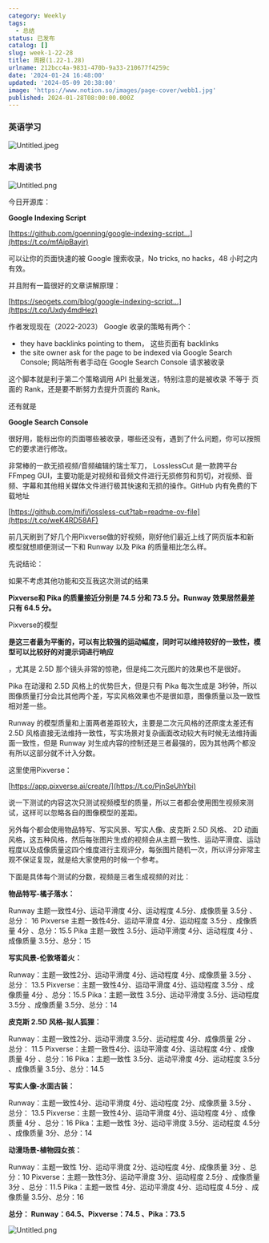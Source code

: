 ```yaml
---
category: Weekly
tags:
  - 总结
status: 已发布
catalog: []
slug: week-1-22-28
title: 周报(1.22-1.28)
urlname: 212bcc4a-9831-470b-9a33-210677f4259c
date: '2024-01-24 16:48:00'
updated: '2024-05-09 20:38:00'
image: 'https://www.notion.so/images/page-cover/webb1.jpg'
published: 2024-01-28T08:00:00.000Z
---
```


### 英语学习


![Untitled.jpeg](https://prod-files-secure.s3.us-west-2.amazonaws.com/5d24fe63-e567-4804-86f9-9fdc62e13082/13f89310-e18e-4344-b5f8-95c58ff07f1e/Untitled.jpeg?X-Amz-Algorithm=AWS4-HMAC-SHA256&X-Amz-Content-Sha256=UNSIGNED-PAYLOAD&X-Amz-Credential=ASIAZI2LB466ZDM2E42P%2F20250226%2Fus-west-2%2Fs3%2Faws4_request&X-Amz-Date=20250226T053901Z&X-Amz-Expires=3600&X-Amz-Security-Token=IQoJb3JpZ2luX2VjEBkaCXVzLXdlc3QtMiJHMEUCIFTKu%2B1ZcsA1SWiDIH9vBZx2oxBAQzzwF1zVOqn%2F0%2BGFAiEAwuD%2F8O453yfc8fUcU%2Fu0vTpRFrDRSC4sqgVVi77pYDwq%2FwMIURAAGgw2Mzc0MjMxODM4MDUiDNFUxO8J%2Bd0ubSB1MircA8WD39miYUwPlFMgFtuMj5jwUqiJdi2R%2FpJwWLJIHO%2FCAayxSG99UeCcGu880%2FMFhBUmfUWORZ9GLk%2FJR1bfVsBYv%2BjUK9xxhlfjIhg0ti4JODaWJjmkAjItbMyt%2BsvDY4H3uGedUPNoGwpfSr46bLXUlFqpaBAgOjh1baXhG08THMvyrSo%2Fjto%2FDb6Nhk0CZAAbRHPjyz%2BpJ7EPOMT4aCTRKdL3Fva%2B8cvVhX%2BIK6fFfIL7h7yShCQdHdzrBmsfUys%2B2ZQnWeHUQiWUWv1Qw1rmm6V5705JDf%2Bc7JJMd%2B8DgKmP4WQJDAnSThPDNLB1uMscY%2Fzx89tJtYsrQdH%2BSKl0awldshhq0yaGwD%2FV0rOPaOIYkSonPvbs3%2FLhacThthnf97IN9Q2WDwrpYEDLtxjJ%2BqBn49Rs1fbLkdvNugTsqWqdgU1KpJYUJP23dSm4g%2FNWu3GjiKv5xq0uB%2BlXlIMGKQnw5%2FRUgp4S3ikea7BX2edV17NfupTjHKLBvLWK2ki6pqrWhWL3DK7gKA1k%2BLQS3FSOh4M7UpstsnWPBwMJXmb8walam%2FesX%2FNHI8XLjwmPE%2FQ2aThMzYwxmJ3Y2v%2BBfgMFML4j42BuAdRmCvXgviPU6xBbYqRMCHinMMW8%2Bb0GOqUBm%2FyYKQomX9aFPUHMNSosAA6hyQJ8T5Wb9vhAOCY5dSNz9vsrqARFlyX8P0fxyjk74slLy%2BpqgENCnXb7matFVnbiVqGlK%2B7HheqOulTd8BYsxRSyY%2FU1I1SiBGqT1d84Jc2ls%2BdYTmgKxBjCMxOHc8fmT3ILOhpTUcUqU5PVPomG%2FBQx8weEsRLKoBIZPxxo4xjRZ68WYduHIaKhOpUKtxrNA9u%2B&X-Amz-Signature=418d27fe92a80bf5c838ab332fae516dcd00a73fee8d2770810fe27d6ddf5fe4&X-Amz-SignedHeaders=host&x-id=GetObject)


### 本周读书


![Untitled.png](https://prod-files-secure.s3.us-west-2.amazonaws.com/5d24fe63-e567-4804-86f9-9fdc62e13082/4230a01f-03e6-45a7-9f78-5892b7e77e85/Untitled.png?X-Amz-Algorithm=AWS4-HMAC-SHA256&X-Amz-Content-Sha256=UNSIGNED-PAYLOAD&X-Amz-Credential=ASIAZI2LB466ZDM2E42P%2F20250226%2Fus-west-2%2Fs3%2Faws4_request&X-Amz-Date=20250226T053901Z&X-Amz-Expires=3600&X-Amz-Security-Token=IQoJb3JpZ2luX2VjEBkaCXVzLXdlc3QtMiJHMEUCIFTKu%2B1ZcsA1SWiDIH9vBZx2oxBAQzzwF1zVOqn%2F0%2BGFAiEAwuD%2F8O453yfc8fUcU%2Fu0vTpRFrDRSC4sqgVVi77pYDwq%2FwMIURAAGgw2Mzc0MjMxODM4MDUiDNFUxO8J%2Bd0ubSB1MircA8WD39miYUwPlFMgFtuMj5jwUqiJdi2R%2FpJwWLJIHO%2FCAayxSG99UeCcGu880%2FMFhBUmfUWORZ9GLk%2FJR1bfVsBYv%2BjUK9xxhlfjIhg0ti4JODaWJjmkAjItbMyt%2BsvDY4H3uGedUPNoGwpfSr46bLXUlFqpaBAgOjh1baXhG08THMvyrSo%2Fjto%2FDb6Nhk0CZAAbRHPjyz%2BpJ7EPOMT4aCTRKdL3Fva%2B8cvVhX%2BIK6fFfIL7h7yShCQdHdzrBmsfUys%2B2ZQnWeHUQiWUWv1Qw1rmm6V5705JDf%2Bc7JJMd%2B8DgKmP4WQJDAnSThPDNLB1uMscY%2Fzx89tJtYsrQdH%2BSKl0awldshhq0yaGwD%2FV0rOPaOIYkSonPvbs3%2FLhacThthnf97IN9Q2WDwrpYEDLtxjJ%2BqBn49Rs1fbLkdvNugTsqWqdgU1KpJYUJP23dSm4g%2FNWu3GjiKv5xq0uB%2BlXlIMGKQnw5%2FRUgp4S3ikea7BX2edV17NfupTjHKLBvLWK2ki6pqrWhWL3DK7gKA1k%2BLQS3FSOh4M7UpstsnWPBwMJXmb8walam%2FesX%2FNHI8XLjwmPE%2FQ2aThMzYwxmJ3Y2v%2BBfgMFML4j42BuAdRmCvXgviPU6xBbYqRMCHinMMW8%2Bb0GOqUBm%2FyYKQomX9aFPUHMNSosAA6hyQJ8T5Wb9vhAOCY5dSNz9vsrqARFlyX8P0fxyjk74slLy%2BpqgENCnXb7matFVnbiVqGlK%2B7HheqOulTd8BYsxRSyY%2FU1I1SiBGqT1d84Jc2ls%2BdYTmgKxBjCMxOHc8fmT3ILOhpTUcUqU5PVPomG%2FBQx8weEsRLKoBIZPxxo4xjRZ68WYduHIaKhOpUKtxrNA9u%2B&X-Amz-Signature=080b225a0685fad06a9d0ff5e910b93b29c84a3772bdcaf3fb3ae86380e21062&X-Amz-SignedHeaders=host&x-id=GetObject)


今日开源库：


**Google Indexing Script**


[https://github.com/goenning/google-indexing-script…](https://t.co/mfAipBayir)


可以让你的页面快速的被 Google 搜索收录，No tricks, no hacks，48 小时之内有效。

并且附有一篇很好的文章讲解原理：


[https://seogets.com/blog/google-indexing-script…](https://t.co/Uxdy4mdHez)


作者发现现在（2022-2023） Google 收录的策略有两个：

- they have backlinks pointing to them， 这些页面有 backlinks
- the site owner ask for the page to be indexed via Google Search Console; 网站所有者手动在 Google Search Console 请求被收录

这个脚本就是利于第二个策略调用 API 批量发送，特别注意的是被收录 不等于 页面的 Rank，还是要不断努力去提升页面的 Rank。

还有就是


**Google Search Console**


很好用，能标出你的页面哪些被收录，哪些还没有，遇到了什么问题，你可以按照它的要求进行修改。


非常棒的一款无损视频/音频编辑的瑞士军刀， LosslessCut 是一款跨平台 FFmpeg GUI，主要功能是对视频和音频文件进行无损修剪和剪切，对视频、音频、字幕和其他相关媒体文件进行极其快速和无损的操作。GitHub 内有免费的下载地址


[https://github.com/mifi/lossless-cut?tab=readme-ov-file](https://t.co/weK4RD58AF)


前几天刷到了好几个用Pixverse做的好视频，刚好他们最近上线了网页版本和新模型就想顺便测试一下和 Runway 以及 Pika 的质量相比怎么样。

先说结论：

如果不考虑其他功能和交互我这次测试的结果


**Pixverse和 Pika 的质量接近分别是 74.5 分和 73.5 分。Runway 效果居然最差只有 64.5 分。**


Pixverse的模型


**是这三者最为平衡的，可以有比较强的运动幅度，同时可以维持较好的一致性，模型可以比较好的对提示词进行响应**


，尤其是 2.5D 那个镜头非常的惊艳，但是纯二次元图片的效果也不是很好。

Pika 在动漫和 2.5D 风格上的优势巨大，但是只有 Pika 每次生成是 3秒钟，所以图像质量打分会比其他两个差，写实风格效果也不是很如意，图像质量以及一致性相对差一些。

Runway 的模型质量和上面两者差距较大，主要是二次元风格的还原度太差还有 2.5D 风格直接无法维持一致性，写实场景对复杂画面改动较大有时候无法维持画面一致性，但是 Runway 对生成内容的控制还是三者最强的，因为其他两个都没有所以这部分就不计入分数。

这里使用Pixverse：


[https://app.pixverse.ai/create/](https://t.co/PjnSeUhYbi)


说一下测试的内容这次只测试视频模型的质量，所以三者都会使用图生视频来测试，这样可以忽略各自的图像模型的差距。

另外每个都会使用物品特写、写实风景、写实人像、皮克斯 2.5D 风格、 2D 动画风格，这五种风格，然后每张图片生成的视频会从主题一致性、运动平滑度、运动程度以及成像质量这四个维度进行主观评分，每张图片随机一次，所以评分非常主观不保证复现，就是给大家使用的时候一个参考。

下面是具体每个测试的分数，视频是三者生成视频的对比：


**物品特写-橘子落水：**


Runway   主题一致性4分、运动平滑度 4分、运动程度 4.5分、成像质量 3.5分 、总分： 16
Pixverse 主题一致性4分、运动平滑度 4分、运动程度 3.5分 、成像质量 4分 、总分：15.5
Pika 主题一致性 3.5分、运动平滑度 4分、运动程度 4分 、成像质量 3.5分、总分：15


**写实风景-伦敦塔着火：**


Runway：主题一致性2分、运动平滑度 4分、运动程度 4分、成像质量 3.5分 、总分： 13.5
Pixverse：主题一致性4分、运动平滑度 4分、运动程度 3.5分 、成像质量 4分 、总分：15.5
Pika：主题一致性 3.5分、运动平滑度 3.5分、运动程度 3.5分 、成像质量 3.5分、总分：14


**皮克斯 2.5D 风格-拟人狐狸：**


Runway：主题一致性2分、运动平滑度 3.5分、运动程度 4分、成像质量 2分 、总分： 11.5
Pixverse：主题一致性4分、运动平滑度 4分、运动程度 4分 、成像质量 4分 、总分：16
Pika：主题一致性 3.5分、运动平滑度 4分、运动程度 3.5分 、成像质量 3.5分、总分：14.5


**写实人像-水面古装：**


Runway：主题一致性4分、运动平滑度 4分、运动程度 2分、成像质量 3.5分 、总分： 13.5
Pixverse：主题一致性4分、运动平滑度 4分、运动程度 4分 、成像质量 4分 、总分：16
Pika：主题一致性 3分、运动平滑度 3.5分、运动程度 4.5分 、成像质量 3分、总分：14


**动漫场景-植物园女孩：**


Runway：主题一致性 1分、运动平滑度 2分、运动程度 4分、成像质量 3分 、总分：10
Pixverse：主题一致性3分、运动平滑度 3分、运动程度 2.5分 、成像质量 3分 、总分：11.5
Pika：主题一致性 4分、运动平滑度 4分、运动程度 4.5分 、成像质量 3.5分、总分：16


**总分： Runway：64.5、Pixverse：74.5 、Pika：73.5**


![Untitled.png](https://prod-files-secure.s3.us-west-2.amazonaws.com/5d24fe63-e567-4804-86f9-9fdc62e13082/8e04e5ad-2b05-4144-8058-53bf010acfd3/Untitled.png?X-Amz-Algorithm=AWS4-HMAC-SHA256&X-Amz-Content-Sha256=UNSIGNED-PAYLOAD&X-Amz-Credential=ASIAZI2LB466ZDM2E42P%2F20250226%2Fus-west-2%2Fs3%2Faws4_request&X-Amz-Date=20250226T053901Z&X-Amz-Expires=3600&X-Amz-Security-Token=IQoJb3JpZ2luX2VjEBkaCXVzLXdlc3QtMiJHMEUCIFTKu%2B1ZcsA1SWiDIH9vBZx2oxBAQzzwF1zVOqn%2F0%2BGFAiEAwuD%2F8O453yfc8fUcU%2Fu0vTpRFrDRSC4sqgVVi77pYDwq%2FwMIURAAGgw2Mzc0MjMxODM4MDUiDNFUxO8J%2Bd0ubSB1MircA8WD39miYUwPlFMgFtuMj5jwUqiJdi2R%2FpJwWLJIHO%2FCAayxSG99UeCcGu880%2FMFhBUmfUWORZ9GLk%2FJR1bfVsBYv%2BjUK9xxhlfjIhg0ti4JODaWJjmkAjItbMyt%2BsvDY4H3uGedUPNoGwpfSr46bLXUlFqpaBAgOjh1baXhG08THMvyrSo%2Fjto%2FDb6Nhk0CZAAbRHPjyz%2BpJ7EPOMT4aCTRKdL3Fva%2B8cvVhX%2BIK6fFfIL7h7yShCQdHdzrBmsfUys%2B2ZQnWeHUQiWUWv1Qw1rmm6V5705JDf%2Bc7JJMd%2B8DgKmP4WQJDAnSThPDNLB1uMscY%2Fzx89tJtYsrQdH%2BSKl0awldshhq0yaGwD%2FV0rOPaOIYkSonPvbs3%2FLhacThthnf97IN9Q2WDwrpYEDLtxjJ%2BqBn49Rs1fbLkdvNugTsqWqdgU1KpJYUJP23dSm4g%2FNWu3GjiKv5xq0uB%2BlXlIMGKQnw5%2FRUgp4S3ikea7BX2edV17NfupTjHKLBvLWK2ki6pqrWhWL3DK7gKA1k%2BLQS3FSOh4M7UpstsnWPBwMJXmb8walam%2FesX%2FNHI8XLjwmPE%2FQ2aThMzYwxmJ3Y2v%2BBfgMFML4j42BuAdRmCvXgviPU6xBbYqRMCHinMMW8%2Bb0GOqUBm%2FyYKQomX9aFPUHMNSosAA6hyQJ8T5Wb9vhAOCY5dSNz9vsrqARFlyX8P0fxyjk74slLy%2BpqgENCnXb7matFVnbiVqGlK%2B7HheqOulTd8BYsxRSyY%2FU1I1SiBGqT1d84Jc2ls%2BdYTmgKxBjCMxOHc8fmT3ILOhpTUcUqU5PVPomG%2FBQx8weEsRLKoBIZPxxo4xjRZ68WYduHIaKhOpUKtxrNA9u%2B&X-Amz-Signature=4b7b0bd8e2e9fc5b35eaed3570de3e8b65898f7e8ebfea4d02be461e0803704d&X-Amz-SignedHeaders=host&x-id=GetObject)

